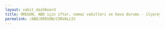 ```yaml
---
layout: vakit_dashboard
title: OREGON, ABD için iftar, namaz vakitleri ve hava durumu - ilçe/eyalet seç
permalink: /ABD/OREGON/CORVALLIS
---
```


<script type="text/javascript">
  var GLOBAL_COUNTRY = 'ABD';
  var GLOBAL_CITY = 'OREGON';
  var GLOBAL_STATE = 'CORVALLIS';
  var lat = 72;
  var lon = 21;
</script>
